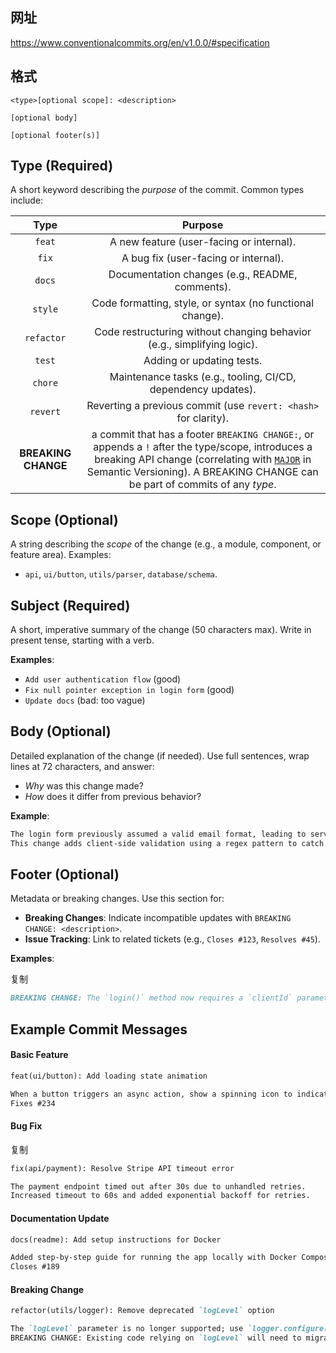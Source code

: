 ## 网址

https://www.conventionalcommits.org/en/v1.0.0/#specification

## 格式

```
<type>[optional scope]: <description>

[optional body]

[optional footer(s)]
```

## Type (Required)

A short keyword describing the _purpose_ of the commit. Common types include:

|        Type         |                                                                                                                             Purpose                                                                                                                             |
| :-----------------: | :-------------------------------------------------------------------------------------------------------------------------------------------------------------------------------------------------------------------------------------------------------------: |
|       `feat`        |                                                                                                            A new feature (user-facing or internal).                                                                                                             |
|        `fix`        |                                                                                                              A bug fix (user-facing or internal).                                                                                                               |
|       `docs`        |                                                                                                         Documentation changes (e.g., README, comments).                                                                                                         |
|       `style`       |                                                                                                    Code formatting, style, or syntax (no functional change).                                                                                                    |
|     `refactor`      |                                                                                             Code restructuring without changing behavior (e.g., simplifying logic).                                                                                             |
|       `test`        |                                                                                                                    Adding or updating tests.                                                                                                                    |
|       `chore`       |                                                                                                  Maintenance tasks (e.g., tooling, CI/CD, dependency updates).                                                                                                  |
|      `revert`       |                                                                                                 Reverting a previous commit (use `revert: <hash>` for clarity).                                                                                                 |
| **BREAKING CHANGE** | a commit that has a footer `BREAKING CHANGE:`, or appends a `!` after the type/scope, introduces a breaking API change (correlating with [`MAJOR`](http://semver.org/#summary) in Semantic Versioning). A BREAKING CHANGE can be part of commits of any _type_. |

## Scope (Optional)

A string describing the _scope_ of the change (e.g., a module, component, or feature area). Examples:

- `api`, `ui/button`, `utils/parser`, `database/schema`.

## Subject (Required)

A short, imperative summary of the change (50 characters max). Write in present tense, starting with a verb.

**Examples**:

- `Add user authentication flow` (good)
- `Fix null pointer exception in login form` (good)
- `Update docs` (bad: too vague)

## Body (Optional)

Detailed explanation of the change (if needed). Use full sentences, wrap lines at 72 characters, and answer:

- _Why_ was this change made?
- _How_ does it differ from previous behavior?

**Example**:

```markdown
The login form previously assumed a valid email format, leading to server errors.  
This change adds client-side validation using a regex pattern to catch invalid emails early.
```

## Footer (Optional)

Metadata or breaking changes. Use this section for:

- **Breaking Changes**: Indicate incompatible updates with `BREAKING CHANGE: <description>`.
- **Issue Tracking**: Link to related tickets (e.g., `Closes #123`, `Resolves #45`).

**Examples**:

复制

```markdown
BREAKING CHANGE: The `login()` method now requires a `clientId` parameter (previously optional).
```

## Example Commit Messages

#### **Basic Feature**

```markdown
feat(ui/button): Add loading state animation

When a button triggers an async action, show a spinning icon to indicate progress.  
Fixes #234
```

#### **Bug Fix**

复制

```markdown
fix(api/payment): Resolve Stripe API timeout error

The payment endpoint timed out after 30s due to unhandled retries.  
Increased timeout to 60s and added exponential backoff for retries.
```

#### **Documentation Update**

```markdown
docs(readme): Add setup instructions for Docker

Added step-by-step guide for running the app locally with Docker Compose.  
Closes #189
```

#### **Breaking Change**

```markdown
refactor(utils/logger): Remove deprecated `logLevel` option

The `logLevel` parameter is no longer supported; use `logger.configure()` instead.  
BREAKING CHANGE: Existing code relying on `logLevel` will need to migrate to the new API.
```
